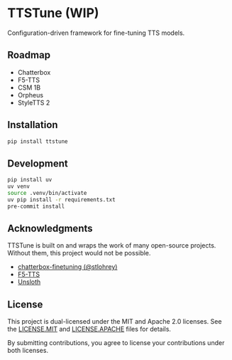 # TTSTune (WIP)

Configuration-driven framework for fine-tuning TTS models.

## Roadmap

- Chatterbox
- F5-TTS
- CSM 1B
- Orpheus
- StyleTTS 2

## Installation

```bash
pip install ttstune
```

## Development

```bash
pip install uv
uv venv
source .venv/bin/activate
uv pip install -r requirements.txt
pre-commit install
```

## Acknowledgments

TTSTune is built on and wraps the work of many open-source projects. Without them, this project would not be possible.

* [chatterbox-finetuning (@stlohrey)](https://github.com/stlohrey/chatterbox-finetuning)
* [F5-TTS](https://github.com/SWivid/F5-TTS)
* [Unsloth](https://github.com/unslothai/unsloth)

## License

This project is dual-licensed under the MIT and Apache 2.0 licenses. See the [LICENSE.MIT](LICENSE.MIT) and [LICENSE.APACHE](LICENSE.APACHE) files for details.

By submitting contributions, you agree to license your contributions under both licenses.

